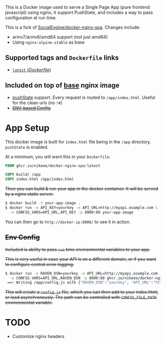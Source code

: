 This is a Docker image used to serve a Single Page App (pure frontend javascript) using nginx, it support PushState, and includes a way to pass configuration at run time.

This is a fork of [SocialEngine/docker-nginx-spa](https://github.com/SocialEngine/docker-nginx-spa). Changes include:
- armv7/armv6/amd64 support (not just amd64)
- Using `nginx:alpine-stable` as base

## Supported tags and `Dockerfile` links

-	[`latest` (*Dockerfile*)][latest]

## Included on top of [base][base image] nginx image

- [pushState][push state] support. Every request is routed to `/app/index.html`. Useful for the clean urls (no `!#`)
- ~~[ENV-based Config](#env-config)~~

# App Setup

This docker image is built for `index.html` file being in the `/app` directory. `pushState` is enabled.

At a minimum, you will want this in your `Dockerfile`:

```Dockerfile
FROM ghcr.io/nikeee/docker-nginx-spa:latest

COPY build/ /app
COPY index.html /app/index.html
```

~~Then you can build & run your app in the docker container. It will be served by a nginx static server.~~

```bash
$ docker build -t your-app-image .
$ docker run -e API_KEY=yourkey -e API_URL=http://myapi.example.com \
  -e CONFIG_VARS=API_URL,API_KEY -p 8000:80 your-app-image
```

You can then go to `http://docker-ip:8000/` to see it in action.

## ~~Env Config~~

~~Included is ability to pass `run` time environmental variables to your app.~~

~~This is very useful in case your API is on a different domain, or if you want to configure central error logging.~~

```bash
$ docker run -e RAVEN_DSN=yourkey -e API_URL=http://myapi.example.com  \
  -e CONFIG_VARS=API_URL,RAVEN_DSN -p 8000:80 ghcr.io/nikeee/docker-nginx-spa:latest
 ==> Writing /app/config.js with {"RAVEN_DSN":"yourkey", "API_URL":"http://myapi.example.com"}
```

~~This will create a `config.js` file, which you can then add to your index.html, or load asynchronously. The path can be controlled with `CONFIG_FILE_PATH` environmental variable.~~

[push state]: https://developer.mozilla.org/en-US/docs/Web/API/History_API
[latest]: https://github.com/SocialEngine/docker-nginx-spa/blob/master/Dockerfile
[base image]: https://github.com/nginxinc/docker-nginx
[image shield]: https://img.shields.io/badge/dockerhub-socialengine%2Fnginx--spa-blue.svg
[docker hub]: https://registry.hub.docker.com/u/socialengine/nginx-spa/


# TODO
- Customize nginx headers 